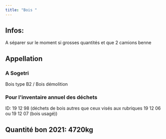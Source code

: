 ```yaml
---
title: "Bois "
---
```


## Infos:
A séparer sur le moment si grosses quantités et que 2 camions benne
## Appellation
### A Sogetri
Bois type B2 / Bois démolition
### Pour l'inventaire annuel des déchets
ID: 19 12 98
(déchets de bois autres que ceux visés aux rubriques 19 12 06 ou 19 12 07 (bois usagé))
## Quantité bon 2021: 4720kg